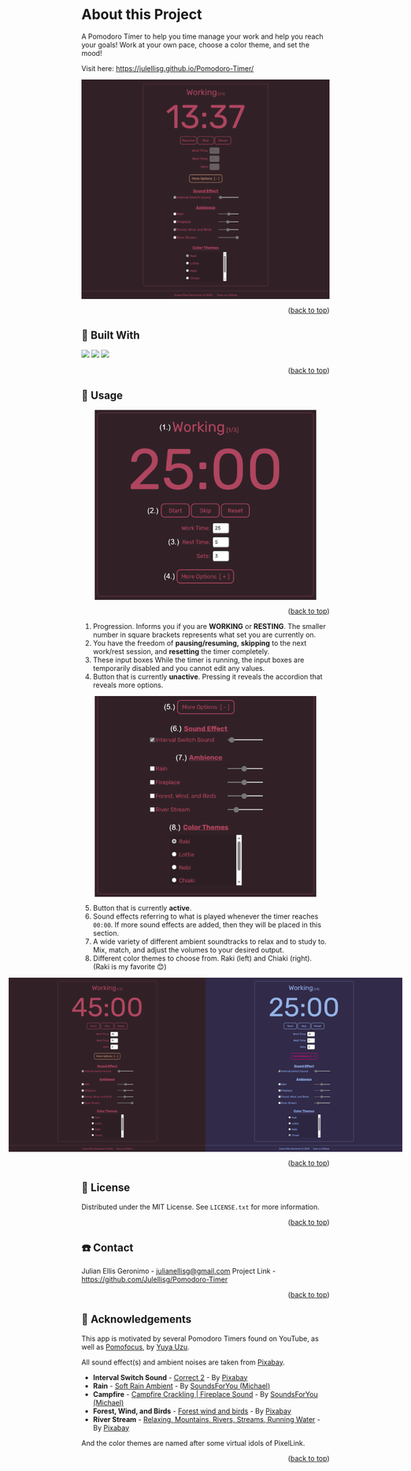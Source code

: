 <a name="readme-top"></a>
# About this Project
A Pomodoro Timer to help you time manage your work and help you reach your goals! Work at your own pace, choose a color theme, and set the mood!

Visit here: https://julellisg.github.io/Pomodoro-Timer/

<div style="display: flex; justify-content: center; align-items: center;">
    <img src="src/1.png" alt="First Image" width="600"/>
</div>
<p align="right">(<a href="#readme-top">back to top</a>)</p>

## :hammer: Built With
<div>
    <img src="https://img.shields.io/badge/HTML5-E34F26?style=for-the-badge&logo=html5&logoColor=white">
    <img src="https://img.shields.io/badge/css3-%231572B6.svg?style=for-the-badge&logo=css3&logoColor=white">
    <img src="https://img.shields.io/badge/JavaScript-323330?style=for-the-badge&logo=javascript&logoColor=F7DF1E">
</div>
<p align="right">(<a href="#readme-top">back to top</a>)</p>

## :rocket: Usage
<div style="display: flex; justify-content: center; align-items: center;">
    <img src="src/2.png" alt="First Image" width="450"/>
</div>
<p align="right">(<a href="#readme-top">back to top</a>)</p>

1. Progression. Informs you if you are **WORKING** or **RESTING**. The smaller number in square brackets represents what set you are currently on. 
2. You have the freedom of **pausing/resuming,** **skipping** to the next work/rest session, and **resetting** the timer completely. 
3. These input boxes While the timer is running, the input boxes are temporarily disabled and you cannot edit any values.
4. Button that is currently **unactive**. Pressing it reveals the accordion that reveals more options.

<div style="display: flex; justify-content: center; align-items: center;">
    <img src="src/3.png" alt="First Image" width="450"/>
</div>

5. Button that is currently **active**.
6. Sound effects referring to what is played whenever the timer reaches `00:00`. If more sound effects are added, then they will be placed in this section. 
7. A wide variety of different ambient soundtracks to relax and to study to. Mix, match, and adjust the volumes to your desired output.
8. Different color themes to choose from. Raki (left) and Chiaki (right).
(Raki is my favorite :blush:)

<div style="display: flex; justify-content: center; align-items: center;">
    <img src="src/4.png" alt="First Image" width="400"/>
    <img src="src/5.png" alt="First Image" width="400"/>
</div>
<p align="right">(<a href="#readme-top">back to top</a>)</p>

## :pencil: License
Distributed under the MIT License. See `LICENSE.txt` for more information.
<p align="right">(<a href="#readme-top">back to top</a>)</p>

## :phone: Contact
Julian Ellis Geronimo - julianellisg@gmail.com
Project Link - https://github.com/Julellisg/Pomodoro-Timer
<p align="right">(<a href="#readme-top">back to top</a>)</p>

## :book: Acknowledgements
This app is motivated by several Pomodoro Timers found on YouTube, as well as [Pomofocus](https://pomofocus.io/), by [Yuya Uzu](https://github.com/uzura89).

All sound effect(s) and ambient noises are taken from [Pixabay](https://pixabay.com/).
- **Interval Switch Sound** - [Correct 2](https://pixabay.com/users/pixabay-1/) - By [Pixabay](https://pixabay.com/users/pixabay-1/)
- **Rain**  - [Soft Rain Ambient](https://pixabay.com/sound-effects/soft-rain-ambient-111154/) - By [SoundsForYou (Michael)](https://pixabay.com/users/soundsforyou-4861230/)
- **Campfire** - [Campfire Crackling | Fireplace Sound](https://pixabay.com/sound-effects/campfire-crackling-fireplace-sound-119594/) - By [SoundsForYou (Michael)](https://pixabay.com/users/soundsforyou-4861230/)
- **Forest, Wind, and Birds** - [Forest wind and birds](https://pixabay.com/sound-effects/forest-wind-and-birds-6881/) - By [Pixabay](https://pixabay.com/users/pixabay-1/)
- **River Stream** - [Relaxing, Mountains, Rivers, Streams, Running Water](https://pixabay.com/sound-effects/relaxing-mountains-rivers-streams-running-water-18178/) - By [Pixabay](https://pixabay.com/users/pixabay-1/)

And the color themes are named after some virtual idols of PixelLink.
<p align="right">(<a href="#readme-top">back to top</a>)</p>